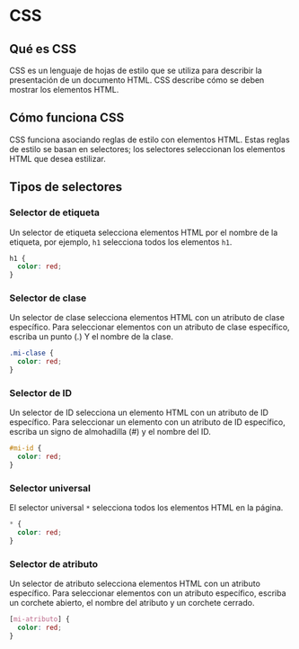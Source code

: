 # CSS

## Qué es CSS

CSS es un lenguaje de hojas de estilo que se utiliza para describir la presentación de un documento HTML. CSS describe cómo se deben mostrar los elementos HTML.

## Cómo funciona CSS

CSS funciona asociando reglas de estilo con elementos HTML. Estas reglas de estilo se basan en selectores; los selectores seleccionan los elementos HTML que desea estilizar.

## Tipos de selectores

### Selector de etiqueta

Un selector de etiqueta selecciona elementos HTML por el nombre de la etiqueta, por ejemplo, `h1` selecciona todos los elementos `h1`.

```css
h1 {
  color: red;
}
```

### Selector de clase

Un selector de clase selecciona elementos HTML con un atributo de clase específico. Para seleccionar elementos con un atributo de clase específico, escriba un punto (.) Y el nombre de la clase.

```css
.mi-clase {
  color: red;
}
```

### Selector de ID

Un selector de ID selecciona un elemento HTML con un atributo de ID específico. Para seleccionar un elemento con un atributo de ID específico, escriba un signo de almohadilla (#) y el nombre del ID.

```css
#mi-id {
  color: red;
}
```

### Selector universal

El selector universal `*` selecciona todos los elementos HTML en la página.

```css
* {
  color: red;
}
```

### Selector de atributo

Un selector de atributo selecciona elementos HTML con un atributo específico. Para seleccionar elementos con un atributo específico, escriba un corchete abierto, el nombre del atributo y un corchete cerrado.

```css
[mi-atributo] {
  color: red;
}
```
